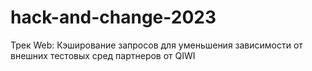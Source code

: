 # hack-and-change-2023
Трек Web: Кэширование запросов для уменьшения зависимости от внешних тестовых сред партнеров от QIWI
